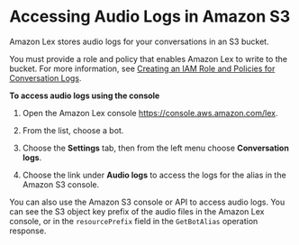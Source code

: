 # Accessing Audio Logs in Amazon S3<a name="conversation-logs-s3"></a>

Amazon Lex stores audio logs for your conversations in an S3 bucket\. 

You must provide a role and policy that enables Amazon Lex to write to the bucket\. For more information, see [Creating an IAM Role and Policies for Conversation Logs](conversation-logs-role-and-policy.md)\.

**To access audio logs using the console**

1. Open the Amazon Lex console [https://console\.aws\.amazon\.com/lex](https://console.aws.amazon.com/lex)\.

1. From the list, choose a bot\.

1. Choose the **Settings** tab, then from the left menu choose **Conversation logs**\.

1. Choose the link under **Audio logs** to access the logs for the alias in the Amazon S3 console\.

You can also use the Amazon S3 console or API to access audio logs\. You can see the S3 object key prefix of the audio files in the Amazon Lex console, or in the `resourcePrefix` field in the `GetBotAlias` operation response\.